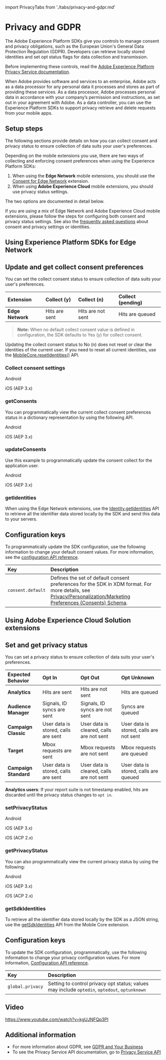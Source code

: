 import PrivacyTabs from './tabs/privacy-and-gdpr.md'

# Privacy and GDPR

The Adobe Experience Platform SDKs give you controls to manage consent and privacy obligations, such as the European Union's General Data Protection Regulation (GDPR). Developers can retrieve locally stored identities and set opt status flags for data collection and transmission.

Before implementing these controls, read the [Adobe Experience Platform Privacy Service documentation](https://experienceleague.adobe.com/docs/experience-platform/privacy/home.html).

When Adobe provides software and services to an enterprise, Adobe acts as a data processor for any personal data it processes and stores as part of providing these services. As a data processor, Adobe processes personal data in accordance with your company’s permission and instructions, as set out in your agreement with Adobe. As a data controller, you can use the Experience Platform SDKs to support privacy retrieve and delete requests from your mobile apps.

## Setup steps

The following sections provide details on how you can collect consent and privacy status to ensure collection of data suits your user's preferences.

Depending on the mobile extensions you use, there are two ways of collecting and enforcing consent preferences when using the Experience Platform SDKs:

1. When using the **Edge Network** mobile extensions, you should use the [Consent for Edge Network](./consent-for-edge-network/index.md) extension.
2. When using **Adobe Experience Cloud** mobile extensions, you should use privacy status settings.

The two options are documented in detail below.

<InlineAlert variant="info" slots="text"/>

If you are using a mix of Edge Network and Adobe Experience Cloud mobile extensions, please follow the steps for configuring both consent and privacy status settings. See also the [frequently asked questions](./identity-for-edge-network/faq.md) about consent and privacy settings or identities.

## Using Experience Platform SDKs for Edge Network

## Update and get collect consent preferences

You can set the collect consent status to ensure collection of data suits your user's preferences.

| Extension        | Collect (y)   | Collect (n)       | Collect (pending) |
| :--------------- | :------------ | :---------------- | :---------------- |
| **Edge Network** | Hits are sent | Hits are not sent | Hits are queued   |

> **Note:** When no default collect consent value is defined in configuration, the SDK defaults to Yes (y) for collect consent.

<InlineAlert variant="warning" slots="text"/>

Updating the collect consent status to No (n) does not reset or clear the identities of the current user. If you need to reset all current identities, use the [MobileCore.resetIdentities()](./mobile-core/api-reference.md#resetidentities) API.

### Collect consent settings

<TabsBlock orientation="horizontal" slots="heading, content" repeat="2"/>

Android

<PrivacyTabs query="platform=android&task=collect-consent-settings"/>

iOS (AEP 3.x)

<PrivacyTabs query="platform=ios-aep&task=collect-consent-settings"/>

### getConsents

You can programmatically view the current collect consent preferences status in a dictionary representation by using the following API.

<TabsBlock orientation="horizontal" slots="heading, content" repeat="2"/>

Android

<PrivacyTabs query="platform=android&task=get-consents"/>

iOS (AEP 3.x)

<PrivacyTabs query="platform=ios-aep&task=get-consents"/>

### updateConsents

Use this example to programmatically update the consent collect for the application user.

<TabsBlock orientation="horizontal" slots="heading, content" repeat="2"/>

Android

<PrivacyTabs query="platform=android&task=update-consents"/>

iOS (AEP 3.x)

<PrivacyTabs query="platform=ios-aep&task=update-consents"/>

### getIdentities

When using the Edge Network extensions, use the [Identity.getIdentities](./identity-for-edge-network/api-reference.md#getidentities) API to retrieve all the identifier data stored locally by the SDK and send this data to your servers.

## Configuration keys

To programmatically update the SDK configuration, use the following information to change your default consent values. For more information, see the [configuration API reference](./mobile-core/configuration/api-reference.md).

| Key | Description |
| :--- | :--------- |
| `consent.default` | Defines the set of default consent preferences for the SDK in XDM format. For more details, see [Privacy/Personalization/Marketing Preferences (Consents) Schema](https://github.com/adobe/xdm/blob/master/docs/reference/mixins/profile/profile-consents.schema.md). |

## Using Adobe Experience Cloud Solution extensions

## Set and get privacy status

You can set a privacy status to ensure collection of data suits your user's preferences.

| **Expected Behavior** | Opt In | Opt Out | Opt Unknown |
| :-------------------- | :----- | :------ | :---------- |
| **Analytics** | Hits are sent | Hits are not sent | Hits are queued |
| **Audience** **Manager** | Signals, ID syncs are sent | Signals, ID syncs are not sent | Syncs are queued |
| **Campaign Classic** | User data is stored, calls are sent | User data is cleared, calls are not sent | User data is stored, calls are not sent |
| **Target** | Mbox requests are sent | Mbox requests are not sent | Mbox requests are queued |
| **Campaign Standard** | User data is stored, calls are sent | User data is cleared, calls are not sent | User data is stored, calls are queued |

<InlineAlert variant="info" slots="text"/>

**Analytics users**: If your report suite is not timestamp enabled, hits are discarded until the privacy status changes to `opt in`.

### setPrivacyStatus

<TabsBlock orientation="horizontal" slots="heading, content" repeat="3"/>

Android

<PrivacyTabs query="platform=android&task=set-privacy-status"/>

iOS (AEP 3.x)

<PrivacyTabs query="platform=ios-aep&task=set-privacy-status"/>

iOS (ACP 2.x)

<PrivacyTabs query="platform=ios-acp&task=set-privacy-status"/>

### getPrivacyStatus

You can also programmatically view the current privacy status by using the following:

<TabsBlock orientation="horizontal" slots="heading, content" repeat="3"/>

Android

<PrivacyTabs query="platform=android&task=get-privacy-status"/>

iOS (AEP 3.x)

<PrivacyTabs query="platform=ios-aep&task=get-privacy-status"/>

iOS (ACP 2.x)

<PrivacyTabs query="platform=ios-acp&task=get-privacy-status"/>

### getSdkIdentities

To retrieve all the identifier data stored locally by the SDK as a JSON string, use the [getSdkIdentities](./mobile-core/api-reference.md#getsdkidentities) API from the Mobile Core extension.

## Configuration keys

To update the SDK configuration, programmatically, use the following information to change your privacy configuration values. For more information, [Configuration API reference](./mobile-core/configuration/api-reference.md).

| Key | Description |
| :--- | :--- |
| `global.privacy` | Setting to control privacy opt status; values may include `optedin`, `optedout`, `optunknown` |

## Video

<Media slots="video"/>

<https://www.youtube.com/watch?v=kgUJNFQp3PI>

## Additional information

* For more information about GDPR, see [GDPR and Your Business](https://www.adobe.com/privacy/general-data-protection-regulation.html)
* To see the Privacy Service API documentation, go to [Privacy Service API](https://experienceleague.adobe.com/docs/experience-platform/privacy/home.html)

